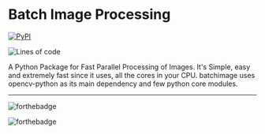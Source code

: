 # Batch Image Processing

[![PyPI](https://img.shields.io/pypi/v/batchimage?style=for-the-badge&color=gree&logo=pypi)](https://pypi.org/project/batchimage/)

![Lines of code](https://img.shields.io/tokei/lines/github/insumanth/batchimage?style=for-the-badge)

A Python Package for Fast Parallel Processing of Images. It's Simple, easy and extremely fast since it uses, all the cores in your CPU. batchimage uses opencv-python as its main dependency and few python core modules.

------------------

![forthebadge](https://forthebadge.com/images/badges/made-with-python.svg)

![forthebadge](https://forthebadge.com/images/badges/works-on-my-machine.svg)